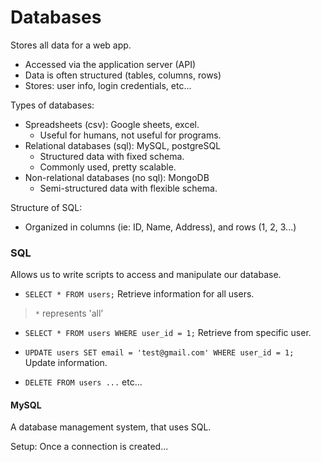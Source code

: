 # Databases

Stores all data for a web app.  

-  Accessed via the application server (API)  
- Data is often structured (tables, columns, rows)  
- Stores: user info, login credentials, etc...  

Types of databases:  
- Spreadsheets (csv): Google sheets, excel.  
  - Useful for humans, not useful for programs.  
- Relational databases (sql): MySQL, postgreSQL  
  - Structured data with fixed schema.  
  - Commonly used, pretty scalable.  
- Non-relational databases (no sql): MongoDB
  - Semi-structured data with flexible schema.  
  
Structure of SQL:  
- Organized in columns (ie: ID, Name, Address), and rows (1, 2, 3...)  

### SQL  

Allows us to write scripts to access and manipulate our database.  

- `SELECT * FROM users;` Retrieve information for all users.  

> `*` represents 'all'  

- `SELECT * FROM users WHERE user_id = 1;` Retrieve from specific user.  

- `UPDATE users SET email = 'test@gmail.com' WHERE user_id = 1;` Update information.  

- `DELETE FROM users ...` etc...

#### MySQL  

A database management system, that uses SQL.  

Setup: Once a connection is created...  

